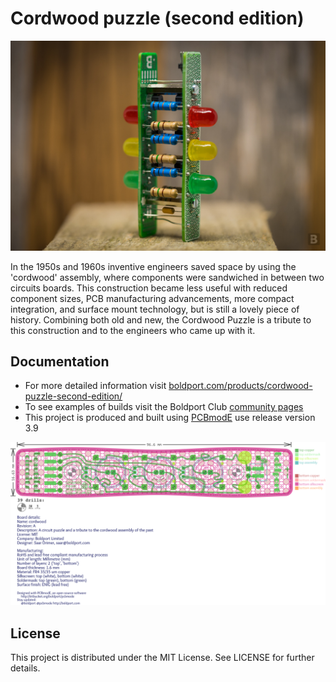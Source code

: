 # Cordwood puzzle (second edition)

![The Cordwood puzzle](/images/cordwood_puzzle.jpg)

In the 1950s and 1960s inventive engineers saved space by using the 'cordwood' assembly, where components were sandwiched in between two circuits boards. This construction became less useful with reduced component sizes, PCB manufacturing advancements, more compact integration, and surface mount technology, but is still a lovely piece of history. Combining both old and new, the Cordwood Puzzle is a tribute to this construction and to the engineers who came up with it.

## Documentation

* For more detailed information visit [boldport.com/products/cordwood-puzzle-second-edition/](https://www.boldport.com/products/cordwood-puzzle-second-edition/)
* To see examples of builds visit the Boldport Club [community pages](http://community.boldport.club/projects/p03-cordwood/)
* This project is produced and built using [PCBmodE](https://github.com/boldport/pcbmode) use release version 3.9

![Cordwood puzzle PCB layout](/images/cordwood_pcb.png)

## License

This project is distributed under the MIT License.
See LICENSE for further details.
